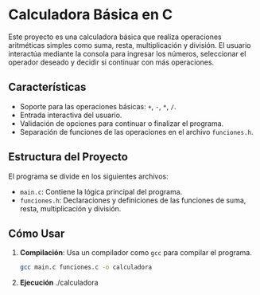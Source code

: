 # Calculadora Básica en C

Este proyecto es una calculadora básica que realiza operaciones aritméticas simples como suma, resta, multiplicación y división. El usuario interactúa mediante la consola para ingresar los números, seleccionar el operador deseado y decidir si continuar con más operaciones.

## Características

- Soporte para las operaciones básicas: `+`, `-`, `*`, `/`.
- Entrada interactiva del usuario.
- Validación de opciones para continuar o finalizar el programa.
- Separación de funciones de las operaciones en el archivo `funciones.h`.

## Estructura del Proyecto

El programa se divide en los siguientes archivos:
- `main.c`: Contiene la lógica principal del programa.
- `funciones.h`: Declaraciones y definiciones de las funciones de suma, resta, multiplicación y división.

## Cómo Usar

1. **Compilación**: 
   Usa un compilador como `gcc` para compilar el programa.
   ```bash
   gcc main.c funciones.c -o calculadora
2. **Ejecución**
   ./calculadora
